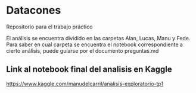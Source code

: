 # Datacones
Repositorio para el trabajo práctico

El análisis se encuentra dividido en las carpetas Alan, Lucas, Manu y Fede. Para saber en cual carpeta se encuentra el notebook correspondiente a cierto análisis, puede guiarse por el documento preguntas.md

## Link al notebook final del analisis en Kaggle

https://www.kaggle.com/manudelcarril/analisis-exploratorio-tp1


